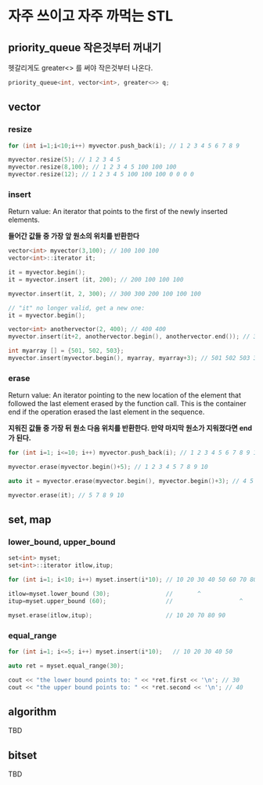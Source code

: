 # 자주 쓰이고 자주 까먹는 STL
## priority_queue 작은것부터 꺼내기
헷갈리게도 greater<> 를 써야 작은것부터 나온다.
```cpp
priority_queue<int, vector<int>, greater<>> q;
```

## vector
### resize
```cpp
for (int i=1;i<10;i++) myvector.push_back(i); // 1 2 3 4 5 6 7 8 9

myvector.resize(5); // 1 2 3 4 5
myvector.resize(8,100); // 1 2 3 4 5 100 100 100
myvector.resize(12); // 1 2 3 4 5 100 100 100 0 0 0 0
```

### insert
Return value: An iterator that points to the first of the newly inserted elements.

**들어간 값들 중 가장 앞 원소의 위치를 반환한다**
```cpp
vector<int> myvector(3,100); // 100 100 100
vector<int>::iterator it;

it = myvector.begin();
it = myvector.insert (it, 200); // 200 100 100 100

myvector.insert(it, 2, 300); // 300 300 200 100 100 100

// "it" no longer valid, get a new one:
it = myvector.begin();

vector<int> anothervector(2, 400); // 400 400
myvector.insert(it+2, anothervector.begin(), anothervector.end()); // 300 300 400 400 200 100 100 100

int myarray [] = {501, 502, 503};
myvector.insert(myvector.begin(), myarray, myarray+3); // 501 502 503 300 300 400 400 200 100 100 100
```

### erase
Return value: An iterator pointing to the new location of the element that followed the last element erased by the function call. This is the container end if the operation erased the last element in the sequence.

**지워진 값들 중 가장 뒤 원소 다음 위치를 반환한다. 만약 마지막 원소가 지워졌다면 end가 된다.**

```cpp
for (int i=1; i<=10; i++) myvector.push_back(i); // 1 2 3 4 5 6 7 8 9 10

myvector.erase(myvector.begin()+5); // 1 2 3 4 5 7 8 9 10

auto it = myvector.erase(myvector.begin(), myvector.begin()+3); // 4 5 7 8 9 10

myvector.erase(it); // 5 7 8 9 10
```

## set, map
### lower_bound, upper_bound

```cpp
set<int> myset;
set<int>::iterator itlow,itup;

for (int i=1; i<10; i++) myset.insert(i*10); // 10 20 30 40 50 60 70 80 90

itlow=myset.lower_bound (30);                //       ^
itup=myset.upper_bound (60);                 //                   ^

myset.erase(itlow,itup);                     // 10 20 70 80 90
```

### equal_range

```cpp
for (int i=1; i<=5; i++) myset.insert(i*10);   // 10 20 30 40 50

auto ret = myset.equal_range(30);

cout << "the lower bound points to: " << *ret.first << '\n'; // 30
cout << "the upper bound points to: " << *ret.second << '\n'; // 40
```

## algorithm
TBD
## bitset
TBD
